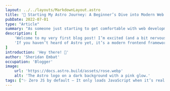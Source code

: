 ```yaml
---
layout: ../../layouts/MarkdownLayout.astro
title: '🚀 Starting My Astro Journey: A Beginner’s Dive into Modern Web Development'
pubDate: 2022-07-01
type: "Article"
summary: "As someone just starting to get comfortable with web development, I’ve been exploring different tools and frameworks like React, Vue, and plain HTML/CSS."
description: [
    'Welcome to my very first blog post! I’m excited (and a bit nervous) to start this blogging journey — and what better way to begin than by documenting something I’m just getting into: Astro!',
    'If you haven’t heard of Astro yet, it’s a modern frontend framework that’s been making waves in the web development world. It’s designed for building fast, content-focused websites using a “islands architecture” approach. In simple terms: Astro helps you ship less JavaScript, making your websites faster and easier to maintain.'
]
introduction: 'Hey there! 👋'
author: 'Sheridan Embat'
occupation: 'Blogger'
image:
    url: 'https://docs.astro.build/assets/rose.webp'
    alt: 'The Astro logo on a dark background with a pink glow.'
tags: ["✨ Zero JS by default – It only loads JavaScript when it’s really needed.", "📦 Bring your own framework – You can mix and match React, Svelte, Vue, etc.", "⚡ Blazing fast performance – Static site generation feels super snappy.","🧠 Great for learning – The structure is clean and beginner-friendly."]
---
```

